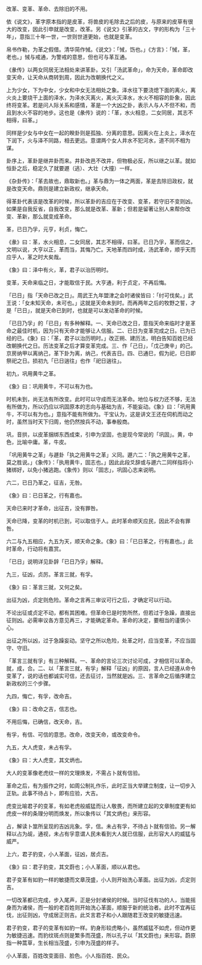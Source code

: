 
改革、变革、革命、去除旧的不用。

依《说文》，革字原本指的是皮革，将兽皮的毛除去之后的皮，与原来的皮草有很大的改变，因此引申就是改变，改革。另《说文》引革的古文，字的形构为「三十年」，意指三十年一世，一世则世道更始，也就是变革。

帛书作勒，为革之假借。清华简作悈。《说文》：「悈，饬也。」《方言》：「悈，革，老也。」悈与戒通，为警戒的意思，但也可与革互通。

《彖传》以两女同居无法相处来讲革卦。又引「汤武革命」，命为天命，革命即改变天命，让天命从商转到周，因此为改朝换代之义。

上为少女，下为中女，少女和中女无法相处之象。泽水往下要浇熄下面的离火，离火炎上要烧干上面的泽水，为泽水灭离火，离火灭泽水，水火不相容的卦象，因此终将变革。若是问人际关系和感情，革是一个大凶之卦，表示人与人不但不和，而且到水火不容的地步。这也是《彖传》说的：「革，水火相息，二女同居，其志不相得，曰革。」

同样是少女与中女在一起的睽卦则是孤独、分离的意思。因离火在上炎上，泽水在下润下，火与泽不同路，相去更远。意谓两个女人井水不犯河水，道不同不相为谋。

卦序上，革卦是继井卦而来。井卦改邑不改井，但物极必反，所以继之以革。就如恒卦之后，稳定久了就要遯（逃）、大壮（大撞）一样。

《杂卦传》：「革去故也，鼎取新也。」革与鼎为一体之两面，革是去除旧政权，就是改变天命。鼎则是建立新政权，继承天命。

得革卦代表该是改革的时候，所以革卦的吉应在于改变、变革，若守旧不变则凶。如果是自我反省，自我改变，那么就是改革、革新；但若是留著让别人来帮你改变、革新，那么就变成革命。

革，已日乃孚，元亨，利贞，悔亡。

《彖》曰：革，水火相息，二女同居，其志不相得，曰革。已日乃孚，革而信之，文明以说，大亨以正，革而当，其悔乃亡。天地革而四时成，汤武革命，顺乎天而应乎人，革之时大矣哉。

《象》曰：泽中有火，革，君子以治历明时。

变革，天命来临之日，才能取信于民。大亨通，利于贞定，不再后悔。

「已日」指「天命已改之日」。周武王九年盟津之会时诸侯皆曰：「纣可伐矣。」武王说：「女未知天命，未可也。」这就是天命未到时。而再两年之后的牧野之誓，才是「已日」，就是天命已到时，也就是可以发动革命的时候。

「已日乃孚」的「已日」有多种解释。一、天命已改之日，意指天命来临时才是革命之最佳时机，因为只有天命才能够让人信服。二、已日为变革完成之日。已为已经的已。《象》曰：「革，君子以治历明时。」改正朔、建历法，明白告知百姓已经改朝换代之日。历法变革之后才算变革完成。三、作「己日」，「戊己庚辛」的己。京房纳甲以离纳己，革下卦为离，纳己，代表吉日。四、已通巳，假为祀，巳日即祭祀之日。损初九「已日遄往」也作「祀日遄往」。

初九，巩用黄牛之革。

《象》曰：巩用黄牛，不可以有为也。

时机未到，尚无法有所改变。此时可以守成而无法革命。地位与权力还不够，无法有所做为，所以仍应以巩固原本的志向与基础为吉，不能妄动。《象》曰：「巩用黄牛，不可以有为也。」意指不能有所做为。干宝认为，这是讲文王还在伺机而动之时，虽然当时天下归周，他仍然按兵不动，事奉殷商。

巩，音拱，以皮革捆绑东西成束，引申为坚固，也是现今常说的「巩固」。黄，中色，比喻中庸。革，牛皮。

「巩用黄牛之革」与遯卦「执之用黄牛之革」义同。遯六二：「执之用黄牛之革，莫之胜说。」《象传》：「执用黄牛，固志也。」因此此段爻辞或与遯六二同样指将小猪绑好，以免小猪逃跑。《象传》则以「固志」，巩固心志来说明。

六二，已日乃革之，征吉，无咎。

《象》曰：已日革之，行有嘉也。

天命已来时才革命，出征吉，没有罪咎。

天命已降，变革的时机已到，可以取信于人。此时革命顺天应民，因此不会有罪咎。

六二与九五相应，九五为天，顺天命之象。《象》曰：「已日革之，行有嘉也。」此时革命，行动将有嘉赏。

「已日」说明详见卦辞「已日乃孚」解释。

九三，征凶，贞厉。革言三就，有孚。

《象》曰：革言三就，又何之矣。

出征为凶，贞定则危险。革命之言再三审议可行之后，才确定可以行动。

不论出征或贞定不动，都有其困难。但革命已是时势所然，但若过于急躁，直接出征则凶。必需审议各方意见再三，才能确定革命。革命的决定，要相当的谨慎小心。

出征之所以凶，过于急躁妄动。坚守之所以危险，处革之时，应当变革，不应当固守、守旧。

「革言三就有孚」有三种解释。一、革命的言论三次讨论可成，才相信可以革命。就，成，合。二、以「革言三就，有孚」解释「征凶」的原因，言人已经遵从命令变革了，说的话也都诚实可信，还去征讨，当然就是凶。三、言革命之后循序建立新政权的三个步骤。

九四，悔亡，有孚，改命吉。

《象》曰：改命之吉，信志也。

不用后悔，已确信，改天命，吉。

有孚，有信、可信的意思。改命，改变天命，或改变命令。

九五，大人虎变，未占有孚。

《象》曰：大人虎变，其文炳也。

大人的变革像老虎纹一样的文理焕发，不需占卜就有信验。

革命之后，有为振作之时，如周公制礼作乐，此时正当大举建立制度，让一切步入正轨。此事不待占卜，即有应验，大吉。

虎变比喻君子的变革，有如老虎般威猛而让人敬畏，而所建立起的文章制度更有如虎皮一样的条理分明而焕发，所以象传以「其文炳也」来形容。

占，解读卜筮所呈现的吉凶兆象。孚，信。未占有孚，不待占卜就有信验。另一解释以占为觇，通视，未占有孚意谓人民未看到大人就已信服，此形容大人的威猛与威严。

上六，君子豹变，小人革面，征凶，居贞吉。

《象》曰：君子豹变，其文蔚也；小人革面，顺以从君也。

君子变革有如豹一样的敏捷而文章茂盛，小人则开始洗心革面。出征为凶，贞定则吉。

一切改革都已完成，步入尾声，正是分封诸侯的时候。当时征伐有功的人，当能摇身而为诸侯，而一般的老百姓则开始洗心革面，顺服于新的统治者。此时不宜再征伐，出征则凶，守成居正则吉。此爻言君子和小人跟随君王改变的敏捷迅速。

君子豹变，君子的变革有如豹一样。豹身形较虎略小，虽然威猛不如虎，但动作更为敏捷迅速。而豹纹斑点则是繁多而茂盛，所以孔子以「其文蔚也」来形容。蔚原指一种蒿草，生长相当茂盛，引申为茂盛的样子。

小人革面，百姓改变面目、脸色。小人指百姓、民众。